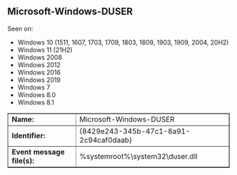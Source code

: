 ## Microsoft-Windows-DUSER

Seen on:
* Windows 10 (1511, 1607, 1703, 1709, 1803, 1809, 1903, 1909, 2004, 20H2)
* Windows 11 (21H2)
* Windows 2008
* Windows 2012
* Windows 2016
* Windows 2019
* Windows 7
* Windows 8.0
* Windows 8.1

<table border="1" class="docutils">
  <tbody>
    <tr>
      <td><b>Name:</b></td>
      <td>Microsoft-Windows-DUSER</td>
    </tr>
    <tr>
      <td><b>Identifier:</b></td>
      <td>{8429e243-345b-47c1-8a91-2c94caf0daab}</td>
    </tr>
    <tr>
      <td><b>Event message file(s):</b></td>
      <td>%systemroot%\system32\duser.dll</td>
    </tr>
  </tbody>
</table>

&nbsp;

